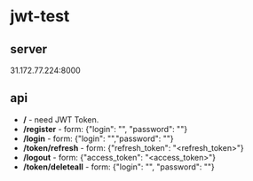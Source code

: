 # jwt-test
## server
31.172.77.224:8000
## api
- **/** - need JWT Token.
- **/register** - form: {"login": "<login>", "password": "<password>"}
- **/login** - form: {"login": "<login>","password": "<password>"}
- **/token/refresh** - form: {"refresh_token": "<refresh_token>"}
- **/logout** - form: {"access_token": "<access_token>"}
- **/token/deleteall** - form: {"login": "<login>", "password": "<password>"}
